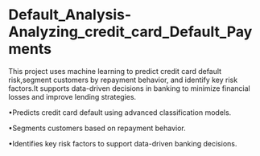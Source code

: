# Default_Analysis-Analyzing_credit_card_Default_Payments

This project uses machine learning to predict credit card default risk,segment customers by repayment behavior, and
identify key risk factors.It supports data-driven decisions in banking to minimize financial losses and improve lending
strategies.

•Predicts credit card default using advanced classification models.

•Segments customers based on repayment behavior.

•Identifies key risk factors to support data-driven banking decisions.
